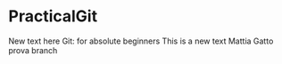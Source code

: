 # PracticalGit
New text here
Git: for absolute beginners
This is a new text
Mattia Gatto
prova branch